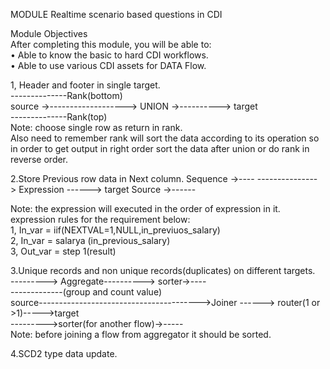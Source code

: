 MODULE Realtime scenario based questions in CDI  

Module Objectives  
After completing this module, you will be able to:  
• Able to know the basic to hard CDI workflows.  
• Able to use various CDI assets for DATA Flow.  



1, Header and footer in single target.  
--------------Rank(bottom)      
 source ->-------------------> UNION ->----------> target  
--------------Rank(top)  
Note: choose single row as return in rank.  
Also need to remember rank will sort the data according to its operation 
so in order to get output in right order sort the data after union or 
do rank in reverse order.


2.Store Previous row data in Next column. 
Sequence ->---- 
---------------> Expression ------> target 
Source ->------ 

Note: the expression will executed in the order of expression in it.  
expression rules for the requirement below:  
1, In_var = iif(NEXTVAL=1,NULL,in_previuos_salary)  
2, In_var = salarya (in_previous_salary)  
3, Out_var = step 1(result)  


3.Unique records and non unique records(duplicates) on different targets.  
---------> Aggregate----------> sorter->----  
-------------(group and count value)  
source---------------------------------------->Joiner ------> router(1 or >1)----->target  
--------->sorter(for another flow)->-----  
Note: before joining a flow from aggregator it should be sorted.  


4.SCD2 type data update.  

